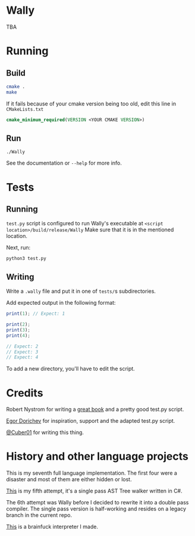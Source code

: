 # Wally

TBA

# Running

## Build

```bash
cmake .
make
```

If it fails because of your cmake version being too old, edit this line in `CMakeLists.txt`
```cmake
cmake_minimum_required(VERSION <YOUR CMAKE VERSION>)
```

## Run

```
./Wally
```

See the documentation or `--help` for more info.

# Tests

## Running

`test.py` script is configured to run Wally's executable at `<script location>/build/release/Wally`
Make sure that it is in the mentioned location.

Next, run:
```
python3 test.py
```

## Writing

Write a `.wally` file and put it in one of `tests/`s subdirectories.

Add expected output in the following format:

```js
print(1); // Expect: 1

print(2);
print(3);
print(4);

// Expect: 2
// Expect: 3
// Expect: 4
```

To add a new directory, you'll have to edit the script.

# Credits

Robert Nystrom for writing a [great book](http://craftinginterpreters.com/) and a pretty good test.py script.

[Egor Dorichev](https://github.com/egordorichev/lit) for inspiration, support and the adapted test.py script.

[@Cuber01](https://github.com/Cuber01) for writing this thing.

# History and other language projects

This is my seventh full language implementation. The first four were a disaster and most of them are either hidden or lost. 

[This]() is my fifth attempt, it's a single pass AST Tree walker written in C#.

The 6th attempt was Wally before I decided to rewrite it into a double pass compiler. The single pass version is half-working and resides on a legacy branch in the current repo.

[This](https://github.com/Cuber01/brainfuck-interpreter-c) is a brainfuck interpreter I made.


